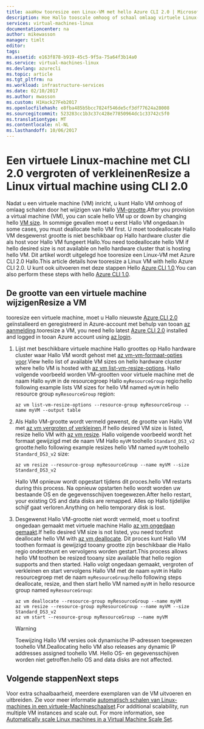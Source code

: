 ```yaml
---
title: aaaHow tooresize een Linux-VM met hello Azure CLI 2.0 | Microsoft Docs
description: Hoe Hallo tooscale omhoog of schaal omlaag virtuele Linux-machine, door het wijzigen van de VM-grootte.
services: virtual-machines-linux
documentationcenter: na
author: mikewasson
manager: timlt
editor: 
tags: 
ms.assetid: e163f878-b919-45c5-9f5a-75a64f3b14a0
ms.service: virtual-machines-linux
ms.devlang: azurecli
ms.topic: article
ms.tgt_pltfrm: na
ms.workload: infrastructure-services
ms.date: 02/10/2017
ms.author: mwasson
ms.custom: H1Hack27Feb2017
ms.openlocfilehash: e8fba485b5bcc7824f546de5cf3df77624a28008
ms.sourcegitcommit: 523283cc1b3c37c428e77850964dc1c33742c5f0
ms.translationtype: MT
ms.contentlocale: nl-NL
ms.lasthandoff: 10/06/2017
---
```

# <a name="resize-a-linux-virtual-machine-using-cli-20"></a><span data-ttu-id="925f7-103">Een virtuele Linux-machine met CLI 2.0 vergroten of verkleinen</span><span class="sxs-lookup"><span data-stu-id="925f7-103">Resize a Linux virtual machine using CLI 2.0</span></span>

<span data-ttu-id="925f7-104">Nadat u een virtuele machine (VM) inricht, u kunt Hallo VM omhoog of omlaag schalen door het wijzigen van Hallo [VM-grootte][vm-sizes].</span><span class="sxs-lookup"><span data-stu-id="925f7-104">After you provision a virtual machine (VM), you can scale hello VM up or down by changing hello [VM size][vm-sizes].</span></span> <span data-ttu-id="925f7-105">In sommige gevallen moet u eerst Hallo VM ongedaan.</span><span class="sxs-lookup"><span data-stu-id="925f7-105">In some cases, you must deallocate hello VM first.</span></span> <span data-ttu-id="925f7-106">U moet toodeallocate Hallo VM desgewenst grootte is niet beschikbaar op Hallo hardware cluster die als host voor Hallo VM fungeert Hallo.</span><span class="sxs-lookup"><span data-stu-id="925f7-106">You need toodeallocate hello VM if hello desired size is not available on hello hardware cluster that is hosting hello VM.</span></span> <span data-ttu-id="925f7-107">Dit artikel wordt uitgelegd hoe tooresize een Linux-VM met Azure CLI 2.0 Hallo.</span><span class="sxs-lookup"><span data-stu-id="925f7-107">This article details how tooresize a Linux VM with hello Azure CLI 2.0.</span></span> <span data-ttu-id="925f7-108">U kunt ook uitvoeren met deze stappen Hello [Azure CLI 1.0](change-vm-size-nodejs.md?toc=%2fazure%2fvirtual-machines%2flinux%2ftoc.json).</span><span class="sxs-lookup"><span data-stu-id="925f7-108">You can also perform these steps with hello [Azure CLI 1.0](change-vm-size-nodejs.md?toc=%2fazure%2fvirtual-machines%2flinux%2ftoc.json).</span></span>

## <a name="resize-a-vm"></a><span data-ttu-id="925f7-109">De grootte van een virtuele machine wijzigen</span><span class="sxs-lookup"><span data-stu-id="925f7-109">Resize a VM</span></span>
<span data-ttu-id="925f7-110">tooresize een virtuele machine, moet u Hallo nieuwste [Azure CLI 2.0](/cli/azure/install-az-cli2) geïnstalleerd en geregistreerd in Azure-account met behulp van tooan [az aanmelding](/cli/azure/#login).</span><span class="sxs-lookup"><span data-stu-id="925f7-110">tooresize a VM, you need hello latest [Azure CLI 2.0](/cli/azure/install-az-cli2) installed and logged in tooan Azure account using [az login](/cli/azure/#login).</span></span>

1. <span data-ttu-id="925f7-111">Lijst met beschikbare virtuele machine Hallo groottes op Hallo hardware cluster waar Hallo VM wordt gehost met [az vm-vm-formaat-opties voor](/cli/azure/vm#list-vm-resize-options).</span><span class="sxs-lookup"><span data-stu-id="925f7-111">View hello list of available VM sizes on hello hardware cluster where hello VM is hosted with [az vm list-vm-resize-options](/cli/azure/vm#list-vm-resize-options).</span></span> <span data-ttu-id="925f7-112">Hallo volgende voorbeeld worden VM-grootten voor virtuele machine met de naam Hallo `myVM` in de resourcegroep Hallo `myResourceGroup` regio:</span><span class="sxs-lookup"><span data-stu-id="925f7-112">hello following example lists VM sizes for hello VM named `myVM` in hello resource group `myResourceGroup` region:</span></span>
   
    ```azurecli
    az vm list-vm-resize-options --resource-group myResourceGroup --name myVM --output table
    ```

2. <span data-ttu-id="925f7-113">Als Hallo VM-grootte wordt vermeld gewenst, de grootte van Hallo VM met [az vm vergroten of verkleinen](/cli/azure/vm#resize).</span><span class="sxs-lookup"><span data-stu-id="925f7-113">If hello desired VM size is listed, resize hello VM with [az vm resize](/cli/azure/vm#resize).</span></span> <span data-ttu-id="925f7-114">Hallo volgende voorbeeld wordt het formaat gewijzigd met de naam VM Hallo `myVM` toohello `Standard_DS3_v2` grootte:</span><span class="sxs-lookup"><span data-stu-id="925f7-114">hello following example resizes hello VM named `myVM` toohello `Standard_DS3_v2` size:</span></span>
   
    ```azurecli
    az vm resize --resource-group myResourceGroup --name myVM --size Standard_DS3_v2
    ```
   
    <span data-ttu-id="925f7-115">Hallo VM opnieuw wordt opgestart tijdens dit proces.</span><span class="sxs-lookup"><span data-stu-id="925f7-115">hello VM restarts during this process.</span></span> <span data-ttu-id="925f7-116">Na opnieuw opstarten hello wordt worden uw bestaande OS en de gegevensschijven toegewezen.</span><span class="sxs-lookup"><span data-stu-id="925f7-116">After hello restart, your existing OS and data disks are remapped.</span></span> <span data-ttu-id="925f7-117">Alles op Hallo tijdelijke schijf gaat verloren.</span><span class="sxs-lookup"><span data-stu-id="925f7-117">Anything on hello temporary disk is lost.</span></span>

3. <span data-ttu-id="925f7-118">Desgewenst Hallo VM-grootte niet wordt vermeld, moet u toofirst ongedaan gemaakt met virtuele machine Hallo [az vm ongedaan gemaakt](/cli/azure/vm#deallocate).</span><span class="sxs-lookup"><span data-stu-id="925f7-118">If hello desired VM size is not listed, you need toofirst deallocate hello VM with [az vm deallocate](/cli/azure/vm#deallocate).</span></span> <span data-ttu-id="925f7-119">Dit proces kunt Hallo VM toothen formaat is gewijzigd tooany grootte zijn beschikbaar die Hallo regio ondersteunt en vervolgens worden gestart.</span><span class="sxs-lookup"><span data-stu-id="925f7-119">This process allows hello VM toothen be resized tooany size available that hello region supports and then started.</span></span> <span data-ttu-id="925f7-120">Hallo volgt ongedaan gemaakt, vergroten of verkleinen en start vervolgens Hallo VM met de naam `myVM` in Hallo resourcegroep met de naam `myResourceGroup`:</span><span class="sxs-lookup"><span data-stu-id="925f7-120">hello following steps deallocate, resize, and then start hello VM named `myVM` in hello resource group named `myResourceGroup`:</span></span>
   
    ```azurecli
    az vm deallocate --resource-group myResourceGroup --name myVM
    az vm resize --resource-group myResourceGroup --name myVM --size Standard_DS3_v2
    az vm start --resource-group myResourceGroup --name myVM
    ```
   
   > [!WARNING]
   > <span data-ttu-id="925f7-121">Toewijzing Hallo VM versies ook dynamische IP-adressen toegewezen toohello VM.</span><span class="sxs-lookup"><span data-stu-id="925f7-121">Deallocating hello VM also releases any dynamic IP addresses assigned toohello VM.</span></span> <span data-ttu-id="925f7-122">Hello OS- en gegevensschijven worden niet getroffen.</span><span class="sxs-lookup"><span data-stu-id="925f7-122">hello OS and data disks are not affected.</span></span>

## <a name="next-steps"></a><span data-ttu-id="925f7-123">Volgende stappen</span><span class="sxs-lookup"><span data-stu-id="925f7-123">Next steps</span></span>
<span data-ttu-id="925f7-124">Voor extra schaalbaarheid, meerdere exemplaren van de VM uitvoeren en uitbreiden. Zie voor meer informatie [automatisch schalen van Linux-machines in een virtuele-Machineschaalset][scale-set].</span><span class="sxs-lookup"><span data-stu-id="925f7-124">For additional scalability, run multiple VM instances and scale out. For more information, see [Automatically scale Linux machines in a Virtual Machine Scale Set][scale-set].</span></span> 

<!-- links -->
[boot-diagnostics]: https://azure.microsoft.com/en-us/blog/boot-diagnostics-for-virtual-machines-v2/
[scale-set]: ../../virtual-machine-scale-sets/virtual-machine-scale-sets-linux-autoscale.md 
[vm-sizes]:sizes.md
